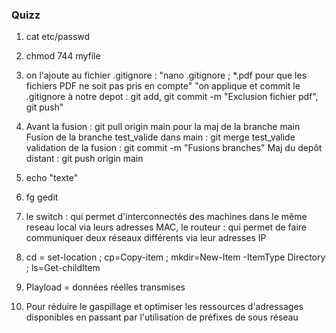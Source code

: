 ### Quizz

1) cat etc/passwd
2) chmod 744 myfile
3) on l'ajoute au fichier .gitignore :
   "nano .gitignore ; *.pdf pour que les fichiers PDF ne soit pas pris en compte"
   "on applique et commit le .gitignore à notre depot : git add, git commit -m "Exclusion fichier pdf", git push"
   
4) Avant la fusion : git pull origin main pour la maj de la branche main
   Fusion de la branche test_valide dans main : git merge test_valide
   validation de la fusion : git commit -m "Fusions branches"
   Maj du depôt distant : git push origin main

5) echo "texte"
6) fg gedit
7) le switch : qui permet d'interconnectés des machines dans le même reseau local via leurs adresses MAC, le routeur : qui permet de faire communiquer deux réseaux différents via leur adresses IP
8) cd = set-location ; cp=Copy-item ; mkdir=New-Item -ItemType Directory ; ls=Get-childItem
9) Playload = données réelles transmises
10) Pour réduire le gaspillage et optimiser les ressources d'adressages disponibles en passant par l'utilisation de préfixes de sous réseau
